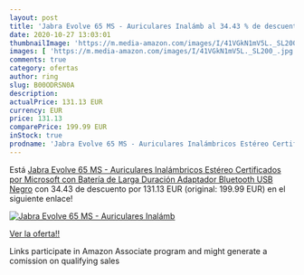 ```yaml
---
layout: post
title: 'Jabra Evolve 65 MS - Auriculares Inalámb al 34.43 % de descuento'
date: 2020-10-27 13:03:01
thumbnailImage: 'https://m.media-amazon.com/images/I/41VGkN1mV5L._SL200_.jpg'
images: [ 'https://m.media-amazon.com/images/I/41VGkN1mV5L._SL200_.jpg' ]
comments: true
category: ofertas
author: ring
slug: B00ODRSN0A
description:
actualPrice: 131.13 EUR
currency: EUR
price: 131.13
comparePrice: 199.99 EUR
inStock: true
prodname: 'Jabra Evolve 65 MS - Auriculares Inalámbricos Estéreo Certificados por Microsoft con Batería de Larga Duración  Adaptador Bluetooth USB  Negro'
---
```


Está [Jabra Evolve 65 MS - Auriculares Inalámbricos Estéreo Certificados por Microsoft con Batería de Larga Duración  Adaptador Bluetooth USB  Negro](https://www.amazon.es/dp/B00ODRSN0A/?tag=tolees-21) con 34.43 de descuento por 131.13 EUR (original: 199.99 EUR) en el siguiente enlace!

[![Jabra Evolve 65 MS - Auriculares Inalámb](https://m.media-amazon.com/images/I/41VGkN1mV5L._SL200_.jpg)](https://www.amazon.es/dp/B00ODRSN0A/?tag=tolees-21)

[Ver la oferta!!](https://www.amazon.es/dp/B00ODRSN0A/?tag=tolees-21)

Links participate in Amazon Associate program and might generate a comission on qualifying sales


